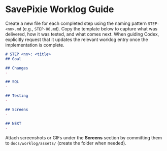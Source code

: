 # SavePixie Worklog Guide

Create a new file for each completed step using the naming pattern `STEP-<nn>.md` (e.g., `STEP-00.md`). Copy the template below to capture what was delivered, how it was tested, and what comes next. When guiding Codex, explicitly request that it updates the relevant worklog entry once the implementation is complete.

```markdown
# STEP <nn>: <title>
## Goal

## Changes
- 

## SQL
- 

## Testing
- 

## Screens
- 

## NEXT
- 
```

Attach screenshots or GIFs under the **Screens** section by committing them to `docs/worklog/assets/` (create the folder when needed).
